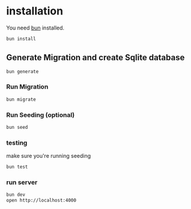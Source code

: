 # installation

You need [bun](https://bun.sh/) installed.

```bash
bun install
```

## Generate Migration and create Sqlite database

```bash
bun generate
```

### Run Migration

```bash
bun migrate
```

### Run Seeding (optional)

```bash
bun seed
```

### testing

make sure you're running seeding

```bash
bun test
```

### run server

```bash
bun dev
open http://localhost:4000
```
